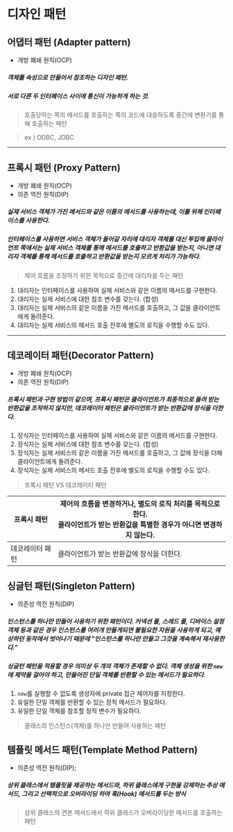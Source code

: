 # 디자인 패턴

## 어댑터 패턴 (Adapter pattern)

- 개방 폐쇄 원칙(OCP)

##### 객체를 속성으로 만들어서 참조하는 디자인 패턴.
##### 서로 다른 두 인터페이스 사이에 통신이 가능하게 하는 것.
> 호출당하는 쪽의 메서드를 호출하는 쪽의 코드에 대응하도록 중간에 변환기를 통해 호출하는 패턴

>ex ) ODBC, JDBC

---

## 프록시 패턴 (Proxy Pattern)

- 개방 폐쇄 원칙(OCP)
- 의존 역전 원칙(DIP)

##### 실제 서비스 객체가 가진 메서드와 같은 이름의 메서드를 사용하는데, 이를 위해 인터페이스를 사용한다.

##### 인터페이스를 사용하면 서비스 객체가 들어갈 자리에 대리자 객체를 대신 투입해 클라이언트 쪽에서는 실제 서비스 객체를 통해 메서드를 호출하고 반환값을 받는지, 아니면 대리자 객체를 통해 메서드를 호출하고 반환값을 받는지 모르게 처리가 가능하다.
> 제어 흐름을 조정하기 위한 목적으로 중간에 대리자를 두는 패턴

1. 대리자는 인터페이스를 사용하여 실제 서비스와 같은 이름의 메서드를 구현한다.
2. 대리자는 실제 서비스에 대한 참조 변수를 갖는다. (합성)
3. 대리자는 실제 서비스의 같은 이름을 가진 메서드를 호출하고, 그 값을 클라이언트에게 돌려준다.
4. 대리자는 실제 서비스의 메서드 호출 전후에 별도의 로직을 수행할 수도 있다.

---

## 데코레이터 패턴(Decorator Pattern)

- 개방 폐쇄 원칙(OCP)
- 의존 역전 원칙(DIP)

##### 프록시 패턴과 구현 방법이 같으며, 프록시 패턴은 클라이언트가 최종적으로 돌려 받는 반환값을 조작하지 않지만, 데코레이터 패턴은 클라이언트가 받는 반환값에 장식을 더한다.

1. 장식자는 인터페이스를 사용하여 실제 서비스와 같은 이름의 메서드를 구현한다.
2. 장식자는 실제 서비스에 대한 참조 변수를 갖는다. (합성)
3. 장식자는 실제 서비스의 같은 이름을 가진 메서드를 호출하고, 그 값에 장식을 더해 클라이언트에게 돌려준다.
4. 장식자는 실제 서비스의 메서드 호출 전후에 별도의 로직을 수행할 수도 있다.

>프록시 패턴 VS 데코레이터 패턴

| 프록시 패턴   | 제어의 흐름을 변경하거나, 별도의 로직 처리를 목적으로 한다.<br/>클라이언트가 받는 반환값을 특별한 경우가 아니면 변경하지 않는다. |
|----------|-----------------------------------------------------------------------------|
| 데코레이터 패턴 | 클라이언트가 받는 반환값에 장식을 더한다.                                                     |


## 싱글턴 패턴(Singleton Pattern)

- 의존성 역전 원칙(DIP)

##### 인스턴스를 하나만 만들어 사용하기 위한 패턴이다. 커넥션 풀, 스레드 풀, 디바이스 설정 객체 등과 같은 경우 인스턴스를 여러개 만들게되면 불필요한 자원을 사용하게 되고, 예상하던 동작에서 벗어나기 때문에 "인스턴스를 하나만 만들고 그것을 계속해서 재사용한다."
##### 싱글턴 패턴을 적용할 경우 의미상 두 개의 객체가 존재할 수 없다. 객체 생성을 위한 ```new``` 에 제약을 걸어야 하고, 만들어진 단일 객체를 반환할 수 있는 메서드가 필요하다.

1. ```new```를 실행할 수 없도록 생성자에 private 접근 제어자를 지정한다.
2. 유일한 단일 객체를 반환할 수 있는 정적 메서드가 필요하다.
3. 유일한 단일 객체를 참조할 정적 변수가 필요하다.

> 클래스의 인스턴스(객체)를 하나만 만들어 사용하는 패턴

## 템플릿 메서드 패턴(Template Method Pattern)

- 의존성 역전 원칙(DIP);

##### 상위 클래스에서 템플릿을 제공하는 메서드와, 하위 클래스에게 구현을 강제하는 추상 메서드, 그리고 선택적으로 오버라이딩 하여 훅(Hook) 메서드를 두는 방식

> 상위 클래스의 견본 메서드에서 하위 클래스가 오버라이딩한 메서드를 호출하는 패턴